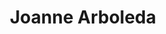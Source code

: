 ---
layout: side-module
title: "Joanne Arboleda"
text: "Joanne offers quirky doodles and graphic illustrations that will bring life to your brand."
URL: "http://synchrohalo.github.io"
---